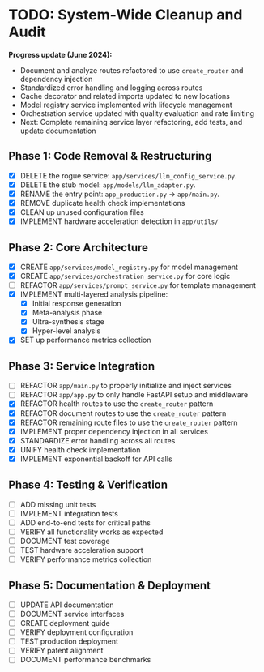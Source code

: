 # TODO: System-Wide Cleanup and Audit

**Progress update (June 2024):**

- Document and analyze routes refactored to use `create_router` and dependency injection
- Standardized error handling and logging across routes
- Cache decorator and related imports updated to new locations
- Model registry service implemented with lifecycle management
- Orchestration service updated with quality evaluation and rate limiting
- Next: Complete remaining service layer refactoring, add tests, and update documentation

## Phase 1: Code Removal & Restructuring

- [x] DELETE the rogue service: `app/services/llm_config_service.py`.
- [x] DELETE the stub model: `app/models/llm_adapter.py`.
- [x] RENAME the entry point: `app_production.py` -> `app/main.py`.
- [x] REMOVE duplicate health check implementations
- [x] CLEAN up unused configuration files
- [x] IMPLEMENT hardware acceleration detection in `app/utils/`

## Phase 2: Core Architecture

- [x] CREATE `app/services/model_registry.py` for model management
- [x] CREATE `app/services/orchestration_service.py` for core logic
- [ ] REFACTOR `app/services/prompt_service.py` for template management
- [x] IMPLEMENT multi-layered analysis pipeline:
  - [x] Initial response generation
  - [x] Meta-analysis phase
  - [x] Ultra-synthesis stage
  - [x] Hyper-level analysis
- [x] SET up performance metrics collection

## Phase 3: Service Integration

- [ ] REFACTOR `app/main.py` to properly initialize and inject services
- [ ] REFACTOR `app/app.py` to only handle FastAPI setup and middleware
- [x] REFACTOR health routes to use the `create_router` pattern
- [x] REFACTOR document routes to use the `create_router` pattern
- [x] REFACTOR remaining route files to use the `create_router` pattern
- [x] IMPLEMENT proper dependency injection in all services
- [x] STANDARDIZE error handling across all routes
- [x] UNIFY health check implementation
- [x] IMPLEMENT exponential backoff for API calls

## Phase 4: Testing & Verification

- [ ] ADD missing unit tests
- [ ] IMPLEMENT integration tests
- [ ] ADD end-to-end tests for critical paths
- [ ] VERIFY all functionality works as expected
- [ ] DOCUMENT test coverage
- [ ] TEST hardware acceleration support
- [ ] VERIFY performance metrics collection

## Phase 5: Documentation & Deployment

- [ ] UPDATE API documentation
- [ ] DOCUMENT service interfaces
- [ ] CREATE deployment guide
- [ ] VERIFY deployment configuration
- [ ] TEST production deployment
- [ ] VERIFY patent alignment
- [ ] DOCUMENT performance benchmarks
